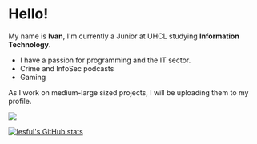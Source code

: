 # Hello!

My name is **Ivan**, I'm currently a Junior at UHCL studying **Information Technology**.
- I have a passion for programming and the IT sector.
- Crime and InfoSec podcasts
- Gaming

As I work on medium-large sized projects, I will be uploading them to my profile.


<a href="https://github.com/iesful/convoychat">
  <img align="center" src="https://github-readme-stats.vercel.app/api/top-langs/?username=iesful&theme=dracula" />
</a>

[![Iesful's GitHub stats](https://github-readme-stats.vercel.app/api?username=iesful&theme=dracula)](https://github.com/iesful/github-readme-stats)



<!---
iesful/iesful is a ✨ special ✨ repository because its `README.md` (this file) appears on your GitHub profile.
You can click the Preview link to take a look at your changes.
--->
